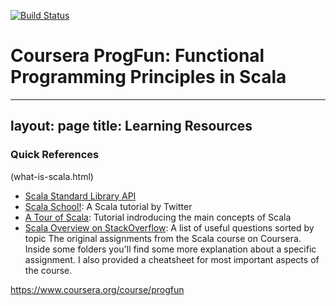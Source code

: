[![Build Status](https://travis-ci.org/coursera/courscala.svg)](https://travis-ci.org/coursera/courscala)

Coursera ProgFun: Functional Programming Principles in Scala
============================================================

---
layout: page
title: Learning Resources
---

### Quick References
(what-is-scala.html)
- [Scala Standard Library API](http://www.scala-lang.org/api/)
- [Scala School!](http://twitter.github.com/scala_school/): A Scala tutorial by Twitter
- [A Tour of Scala](http://docs.scala-lang.org/tutorials/tour/tour-of-scala.html): Tutorial indroducing the main concepts of Scala
- [Scala Overview on StackOverflow](http://stackoverflow.com/tags/scala/info): A list of useful questions sorted by topic
The original assignments from the Scala course on Coursera.
Inside some folders you'll find some more explanation about a specific assignment.
I also provided a cheatsheet for most important aspects of the course.


https://www.coursera.org/course/progfun
